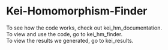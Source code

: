 # Kei-Homomorphism-Finder

To see how the code works, check out kei_hm_documentation.  
To view and use the code, go to kei_hm_finder.  
To view the results we generated, go to kei_results.  
